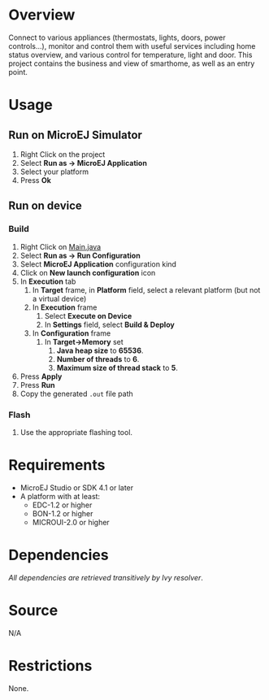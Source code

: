 [//]: # (Markdown)
[//]: # (Copyright 2017 IS2T. All rights reserved.)
[//]: # (For demonstration purpose only.)
[//]: # (IS2T PROPRIETARY. Use is subject to license terms.)

# Overview
Connect to various appliances (thermostats, lights, doors, power controls...), monitor and control them with useful services including home status overview, and various control for temperature, light and door.
This project contains the business and view of smarthome, as well as an entry point.

# Usage
## Run on MicroEJ Simulator
1. Right Click on the project
2. Select **Run as -> MicroEJ Application**
3. Select your platform 
4. Press **Ok**

## Run on device
### Build
1. Right Click on [Main.java](com.microej.demo.smarthome/src/main/java/com/microej/demo/smarthome/Main.java)
2. Select **Run as -> Run Configuration** 
3. Select **MicroEJ Application** configuration kind
4. Click on **New launch configuration** icon
5. In **Execution** tab
	1. In **Target** frame, in **Platform** field, select a relevant platform (but not a virtual device)
	2. In **Execution** frame
		1. Select **Execute on Device**
		2. In **Settings** field, select **Build & Deploy**
	3. In **Configuration** frame
		1. In **Target->Memory** set
			1. **Java heap size** to **65536**.
			2. **Number of threads** to **6**.
			3. **Maximum size of thread stack** to **5**.
6. Press **Apply**
7. Press **Run**
8. Copy the generated `.out` file path

### Flash
1. Use the appropriate flashing tool.

# Requirements
* MicroEJ Studio or SDK 4.1 or later
* A platform with at least:
  * EDC-1.2 or higher
  * BON-1.2 or higher
  * MICROUI-2.0 or higher

# Dependencies
_All dependencies are retrieved transitively by Ivy resolver_.

# Source
N/A

# Restrictions
None.